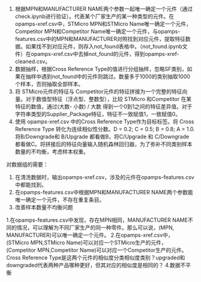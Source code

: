 1. 根据MPN和MANUFACTURER NAME两个参数一起唯一确定一个元件（通过check.ipynb进行验证）。代表某个厂家生产的某一种类型的元件。在opamps-xref.csv中，STMicro MPN和STMicro Name唯一确定一个元件，Competitor MPN和Competitor Name唯一确定一个元件，与opamps-features.csv中的MPN和MANUFACTURER对照找到对应元件，提取特征数据。如果找不到对应元件，则存入not_found表格中。（not_found.ipynb文件）在opamps-xref.csv中去掉not_found的元件，得到opamps-xref-cleaned.csv。
2. 数据抽样，根据Cross Reference Type的值进行分组抽样，忽略SF类别，如果在抽样中遇到not_found中的元件则跳过。数量多于1000的类别抽取1000个样本，否则抽取全部样本。
3. 将 STMicro元件的特征与 Competitor元件的特征拼接为一个完整的特征向量。对于数值型特征（浮点型、整数型），比较 STMicro 和Competitor 在某特征的数值，通过(大数- 小数) / 大数 得到一个0到1之间的特征差异值。对于字符串类型的Supplier_Package特征，特征不一致赋值1，一致赋值0。
4. 使用 opamps-xref.csv 中的Cross Reference Type作为目标标签。将 Cross Reference Type 转化为连续相似性分数。D = 0.2; C = 0.5; B = 0.8; A = 1.0. 将B/Downgrade和 B/Upgrade 都看做B，将C/Upgrade 和 C/Downgrade 都看做C。将拼接后的特征向量输入随机森林回归器，为了弥补不同类别样本数量的不均衡，考虑样本权重。

对数据组的需要：
1. 在清洗数据时，输出opamps-xref.csv，涉及的元件在opamps-features.csv中都能找到。
2. 在opamps-features.csv中根据MPN和MANUFACTURER NAME两个参数能唯一确定一个元件，不存在重复条目。
3. 改善样本数量不均衡问题

1.在opamps-features.csv中发现，存在MPN相同，MANUFACTURER NAME不同的情况，可以理解为不同厂家生产的同一种零件。那么可以说，(MPN, MANUFACTURER)可以唯一确定一个元件。
2.在opamps-xref.csv中，(STMicro MPN,STMicro Name)可以对应一个STMicro生产的元件，(Competitor MPN,Competitor Name)可以对应一个Competitor生产的元件。Cross Reference Type是这两个元件的相似度分类相似度类别？upgraded和downgraded代表两种产品哪种更好，但其对应的相似度是相同的？
4.数据不平衡

